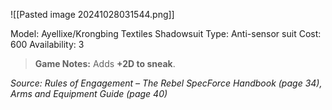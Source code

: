 ![[Pasted image 20241028031544.png]]

Model: Ayellixe/Krongbing Textiles
Shadowsuit
Type: Anti-sensor suit
Cost: 600
Availability: 3

> **Game Notes:** 
> Adds **+2D to sneak**.

*Source: Rules of Engagement – The Rebel SpecForce Handbook (page 34), Arms and Equipment Guide (page 40)*